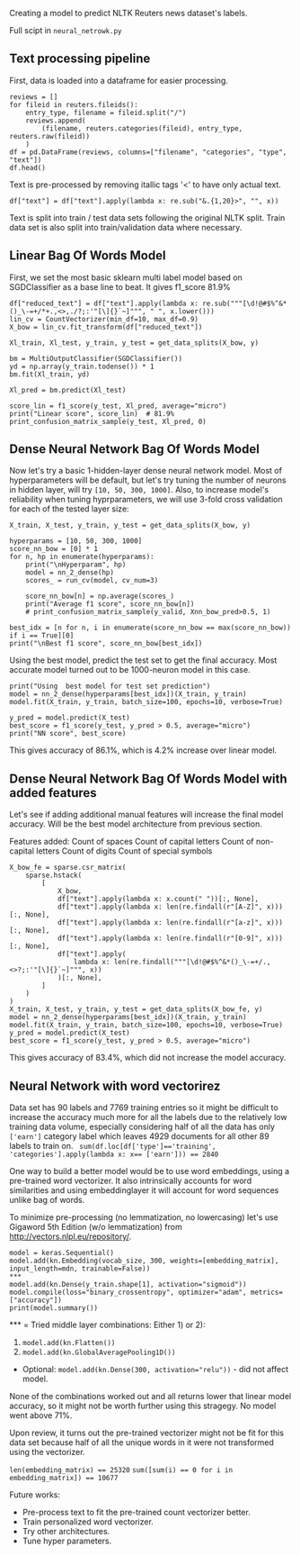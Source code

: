 Creating a model to predict NLTK Reuters 
news dataset's labels.

Full scipt in `neural_netrowk.py`

## Text processing pipeline

First, data is loaded into a dataframe for 
easier processing. 

```
reviews = []
for fileid in reuters.fileids():
    entry_type, filename = fileid.split("/")
    reviews.append(
        (filename, reuters.categories(fileid), entry_type, reuters.raw(fileid))
    )
df = pd.DataFrame(reviews, columns=["filename", "categories", "type", "text"])
df.head()
```

Text is pre-processed by
removing itallic tags '&lt;' to have only actual text. 

```
df["text"] = df["text"].apply(lambda x: re.sub("&.{1,20}>", "", x))
```

Text is split into train / test data sets following the
original NLTK split. Train data set is also split into 
train/validation data where necessary.

## Linear Bag Of Words Model

First, we set the most basic sklearn multi label model
based on SGDClassifier as a base line to beat. It gives f1_score 81.9%

```
df["reduced_text"] = df["text"].apply(lambda x: re.sub("""[\d!@#$%^&*()_\-=+/*+.,<>,./?;:'"[\]{}`~]""", " ", x.lower()))
lin_cv = CountVectorizer(min_df=10, max_df=0.9)
X_bow = lin_cv.fit_transform(df["reduced_text"])

Xl_train, Xl_test, y_train, y_test = get_data_splits(X_bow, y)

bm = MultiOutputClassifier(SGDClassifier())
yd = np.array(y_train.todense()) * 1
bm.fit(Xl_train, yd)

Xl_pred = bm.predict(Xl_test)

score_lin = f1_score(y_test, Xl_pred, average="micro")
print("Linear score", score_lin)  # 81.9%
print_confusion_matrix_sample(y_test, Xl_pred, 0)
```

## Dense Neural Network Bag Of Words Model

Now let's try a basic 1-hidden-layer dense neural network model.
Most of hyperparameters will be default, but let's try tuning the number of 
neurons in hidden layer, will try `[10, 50, 300, 1000]`. Also, to increase
model's reliability when tuning hyprparameters, we will
use 3-fold cross validation for each of the tested layer size:

```
X_train, X_test, y_train, y_test = get_data_splits(X_bow, y)

hyperparams = [10, 50, 300, 1000]
score_nn_bow = [0] * 1
for n, hp in enumerate(hyperparams):
    print("\nHyperparam", hp)
    model = nn_2_dense(hp)
    scores_ = run_cv(model, cv_num=3)

    score_nn_bow[n] = np.average(scores_)
    print("Average f1 score", score_nn_bow[n])
    # print_confusion_matrix_sample(y_valid, Xnn_bow_pred>0.5, 1)

best_idx = [n for n, i in enumerate(score_nn_bow == max(score_nn_bow)) if i == True][0]
print("\nBest f1 score", score_nn_bow[best_idx])
```

Using the best model, predict the test set to get the final accuracy. 
Most accurate model turned out to be 1000-neuron model in this case.

```
print("Using  best model for test set prediction")
model = nn_2_dense(hyperparams[best_idx])(X_train, y_train)
model.fit(X_train, y_train, batch_size=100, epochs=10, verbose=True)

y_pred = model.predict(X_test)
best_score = f1_score(y_test, y_pred > 0.5, average="micro")
print("NN score", best_score)
```

This gives accuracy of 86.1%, which is 4.2% increase over linear model.

## Dense Neural Network Bag Of Words Model with added features

Let's see if adding additional manual features will increase the final model accuracy.
Will be the best model architecture from previous section.

Features added:
Count of spaces
Count of capital letters
Count of non-capital letters
Count of digits
Count of special symbols

```
X_bow_fe = sparse.csr_matrix(
    sparse.hstack(
        [
            X_bow,
            df["text"].apply(lambda x: x.count(" "))[:, None],
            df["text"].apply(lambda x: len(re.findall(r"[A-Z]", x)))[:, None],
            df["text"].apply(lambda x: len(re.findall(r"[a-z]", x)))[:, None],
            df["text"].apply(lambda x: len(re.findall(r"[0-9]", x)))[:, None],
            df["text"].apply(
                lambda x: len(re.findall("""[\d!@#$%^&*()_\-=+/.,<>?;:'"[\]{}`~]""", x))
            )[:, None],
        ]
    )
)
X_train, X_test, y_train, y_test = get_data_splits(X_bow_fe, y)
model = nn_2_dense(hyperparams[best_idx])(X_train, y_train)
model.fit(X_train, y_train, batch_size=100, epochs=10, verbose=True)
y_pred = model.predict(X_test)
best_score = f1_score(y_test, y_pred > 0.5, average="micro")
```

This gives accuracy of 83.4%, which did not increase the model accuracy.

## Neural Network with word vectorirez

Data set has 90 labels and 7769 training entries so it might be
difficult to increase the accuracy much more for all the labels 
due to the relatively low training data volume, especially considering half of all
the data has only `['earn']` category label which leaves 4929 
documents for all other 89 labels to train on.
``` sum(df.loc[df['type']=='training', 'categories'].apply(lambda x: x== ['earn'])) == 2840```

One way to build a better model would be to use word embeddings, using a pre-trained
word vectorizer. It also intrinsically accounts for word similarities and 
using embeddinglayer it will account for word sequences unlike bag of words.

To minimize pre-processing (no lemmatization, no lowercasing) let's use
Gigaword 5th Edition (w/o lemmatization) from http://vectors.nlpl.eu/repository/.

```
model = keras.Sequential()
model.add(kn.Embedding(vocab_size, 300, weights=[embedding_matrix], input_length=mdn, trainable=False))
***
model.add(kn.Dense(y_train.shape[1], activation="sigmoid"))
model.compile(loss="binary_crossentropy", optimizer="adam", metrics=["accuracy"])
print(model.summary())
```

*** = Tried middle layer combinations:
Either 1) or 2):
1) `model.add(kn.Flatten())`
2) `model.add(kn.GlobalAveragePooling1D())`
* Optional: `model.add(kn.Dense(300, activation="relu"))` - did not affect model.

None of the combinations worked out and all returns lower that linear model accuracy,
so it might not be worth further using this stragegy. No model went above 71%.

Upon review, it turns out the pre-trained vectorizer might not be fit for this
data set because half of all the unique words in it were not transformed using the
vectorizer. 

`len(embedding_matrix) == 25320`
`sum([sum(i) == 0 for i in embedding_matrix]) == 10677`

Future works:
* Pre-process text to fit the pre-trained count vectorizer better.
* Train personalized word vectorizer.
* Try other architectures.
* Tune hyper parameters.
